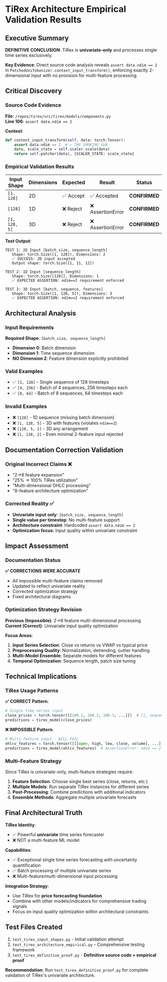 # TiRex Architecture Empirical Validation Results

## Executive Summary

**DEFINITIVE CONCLUSION**: TiRex is **univariate-only** and processes single time series exclusively.

**Key Evidence**: Direct source code analysis reveals `assert data.ndim == 2` in `PatchedUniTokenizer.context_input_transform()`, enforcing exactly 2-dimensional input with no provision for multi-feature processing.

## Critical Discovery

### Source Code Evidence

**File**: `/repos/tirex/src/tirex/models/components.py`  
**Line 106**: `assert data.ndim == 2`

**Context**:
```python
def context_input_transform(self, data: torch.Tensor):
    assert data.ndim == 2  # ← THE SMOKING GUN
    data, scale_state = self.scaler.scale(data)
    return self.patcher(data), {SCALER_STATE: scale_state}
```

### Empirical Validation Results

| Input Shape | Dimensions | Expected | Result | Status |
|-------------|------------|----------|--------|--------|
| `[1, 128]` | 2D | ✅ Accept | ✅ Accepted | **CONFIRMED** |
| `[128]` | 1D | ❌ Reject | ❌ AssertionError | **CONFIRMED** |
| `[1, 128, 5]` | 3D | ❌ Reject | ❌ AssertionError | **CONFIRMED** |

**Test Output**:
```
TEST 1: 2D Input [batch_size, sequence_length]
   Shape: torch.Size([1, 128]), Dimensions: 2
   ✅ SUCCESS: 2D input accepted
   Output shape: torch.Size([1, 11, 12])

TEST 2: 1D Input [sequence_length]  
   Shape: torch.Size([128]), Dimensions: 1
   ✅ EXPECTED ASSERTION: ndim==2 requirement enforced

TEST 3: 3D Input [batch, sequence, features]
   Shape: torch.Size([1, 128, 5]), Dimensions: 3
   ✅ EXPECTED ASSERTION: ndim==2 requirement enforced
```

## Architectural Analysis

### Input Requirements

**Required Shape**: `[batch_size, sequence_length]`
- **Dimension 0**: Batch dimension
- **Dimension 1**: Time sequence dimension  
- **NO Dimension 2**: Feature dimension explicitly prohibited

### Valid Examples
- ✅ `[1, 128]` - Single sequence of 128 timesteps
- ✅ `[4, 256]` - Batch of 4 sequences, 256 timesteps each
- ✅ `[8, 64]` - Batch of 8 sequences, 64 timesteps each

### Invalid Examples  
- ❌ `[128]` - 1D sequence (missing batch dimension)
- ❌ `[1, 128, 5]` - 3D with features (violates `ndim==2`)
- ❌ `[128, 5, 1]` - 3D any arrangement
- ❌ `[1, 128, 2]` - Even minimal 2-feature input rejected

## Documentation Correction Validation

### Original Incorrect Claims ❌
- "2→8 feature expansion"  
- "25% → 100% TiRex utilization"
- "Multi-dimensional OHLC processing"
- "8-feature architecture optimization"

### Corrected Reality ✅
- **Univariate input only**: `[batch_size, sequence_length]`
- **Single value per timestep**: No multi-feature support
- **Architecture constraint**: Hardcoded `assert data.ndim == 2`
- **Optimization focus**: Input quality within univariate constraint

## Impact Assessment

### Documentation Status
**✅ CORRECTIONS WERE ACCURATE**
- All impossible multi-feature claims removed
- Updated to reflect univariate reality
- Corrected optimization strategy
- Fixed architectural diagrams

### Optimization Strategy Revision
**Previous (Impossible)**: 2→8 feature multi-dimensional processing  
**Current (Correct)**: Univariate input quality optimization

**Focus Areas**:
1. **Input Series Selection**: Close vs returns vs VWAP vs typical price
2. **Preprocessing Quality**: Normalization, detrending, outlier handling  
3. **Multi-Model Ensemble**: Separate models for different features
4. **Temporal Optimization**: Sequence length, patch size tuning

## Technical Implications

### TiRex Usage Patterns

**✅ CORRECT Pattern**:
```python
# Single time series input
close_prices = torch.tensor([[100.1, 100.2, 100.3, ...]])  # [1, sequence_length]
predictions = tirex_model(close_prices)
```

**❌ IMPOSSIBLE Pattern**:
```python
# Multi-feature input - WILL FAIL
ohlcv_features = torch.tensor([[[open, high, low, close, volume], ...]])  # [1, seq, 5]
predictions = tirex_model(ohlcv_features)  # AssertionError: ndim == 2
```

### Multi-Feature Strategy
Since TiRex is univariate-only, multi-feature strategies require:
1. **Feature Selection**: Choose single best series (close, returns, etc.)
2. **Multiple Models**: Run separate TiRex instances for different series
3. **Post-Processing**: Combine predictions with additional indicators
4. **Ensemble Methods**: Aggregate multiple univariate forecasts

## Final Architectural Truth

**TiRex Identity**: 
- ✅ Powerful **univariate** time series forecaster
- ❌ NOT a multi-feature ML model

**Capabilities**:
- ✅ Exceptional single time series forecasting with uncertainty quantification
- ✅ Batch processing of multiple univariate series
- ❌ Multi-feature/multi-dimensional input processing

**Integration Strategy**:
- Use TiRex for **price forecasting foundation** 
- Combine with other models/indicators for comprehensive trading signals
- Focus on input quality optimization within architectural constraints

## Test Files Created

1. `test_tirex_input_shapes.py` - Initial validation attempt
2. `test_tirex_architecture_empirical.py` - Comprehensive testing framework  
3. `test_tirex_definitive_proof.py` - **Definitive source code + empirical proof**

**Recommendation**: Run `test_tirex_definitive_proof.py` for complete validation of TiRex's univariate architecture.